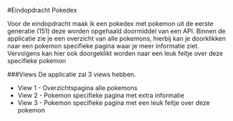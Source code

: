 #Eindopdracht Pokedex

Voor de eindopdracht maak ik een pokedex met pokemon uit de eerste generatie (151) deze worden opgehaald doormiddel van een API.
 Binnen de applicatie zie je een overzicht van alle pokemons, hierbij kan je doorklikken naar een pokemon specifieke pagina waar je meer informatie ziet. Vervolgens kan hier ook doorgeklikt worden naar een leuk feitje over deze specifieke pokemon 

###Views
De applicatie zal 3 views hebben. 
-	View 1 - Overzichtspagina alle pokemons
-	View 2 - Pokemon specifieke pagina met extra informatie
-	View 3 - Pokemon specifieke pagina met een leuk feitje over deze pokemon

